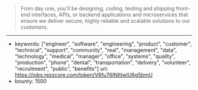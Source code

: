 >From day one, you’ll be designing, coding, testing and shipping front-end interfaces, APIs, or backend applications and microservices that ensure we deliver secure, highly reliable and scalable solutions to our customers.
------
- keywords: ["engineer", "software", "engineering", "product", "customer", "technical", "support", "community", "real", "management", "data", "technology", "medical", "manager", "office", "systems", "quality", "production", "phone", "dental", "transportation", "delivery", "volunteer", "recruitment", "public", "benefits"]
url: https://jobs.rezscore.com/token/V6fu76INItIwIU6g5bmU
- bounty: 1500

